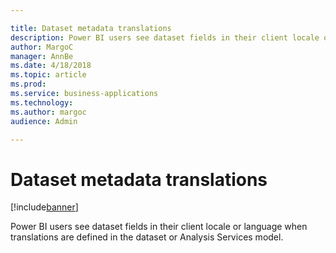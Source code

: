 ```yaml
---

title: Dataset metadata translations
description: Power BI users see dataset fields in their client locale or language when translations are defined in the dataset or Analysis Services model.
author: MargoC
manager: AnnBe
ms.date: 4/18/2018
ms.topic: article
ms.prod: 
ms.service: business-applications
ms.technology: 
ms.author: margoc
audience: Admin

---
```

#  Dataset metadata translations




[!include[banner](../../includes/banner.md)]

Power BI users see dataset fields in their client locale or language when
translations are defined in the dataset or Analysis Services model.

